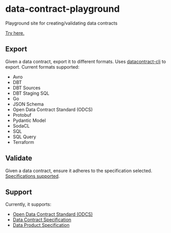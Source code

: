 # data-contract-playground
Playground site for creating/validating data contracts

[Try here.](https://data-catering.github.io/data-contract-playground/)

## Export

Given a data contract, export it to different formats.
Uses [datacontract-cli](https://github.com/datacontract/datacontract-cli) to export.
Current formats supported:
- Avro
- DBT
- DBT Sources
- DBT Staging SQL
- Go
- JSON Schema
- Open Data Contract Standard (ODCS)
- Protobuf
- Pydantic Model
- SodaCL
- SQL
- SQL Query
- Terraform

## Validate

Given a data contract, ensure it adheres to the specification selected.
[Specifications supported](#support).

## Support

Currently, it supports:

- [Open Data Contract Standard (ODCS)](https://github.com/bitol-io/open-data-contract-standard)
- [Data Contract Specification](https://github.com/datacontract/datacontract-specification)
- [Data Product Specification](https://github.com/datamesh-architecture/dataproduct-specification)
